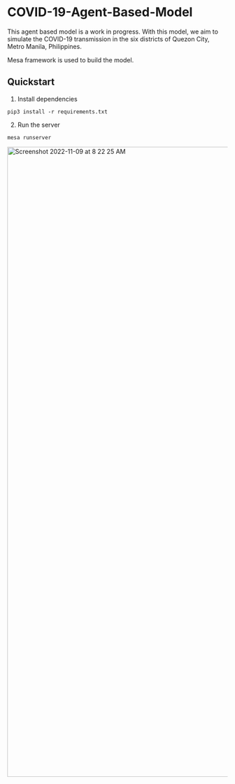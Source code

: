# COVID-19-Agent-Based-Model

This agent based model is a work in progress. With this model, we aim to simulate the COVID-19 transmission in the six districts of Quezon City, Metro Manila, Philippines. 

Mesa framework is used to build the model.

Quickstart
----------
1. Install dependencies
```
pip3 install -r requirements.txt
```
2. Run the server
```
mesa runserver
```

<img width="1440" alt="Screenshot 2022-11-09 at 8 22 25 AM" src="https://user-images.githubusercontent.com/24730195/200705381-98822c47-85ec-4d42-988d-788c3707f2f5.png">
